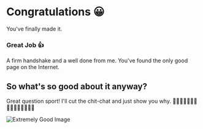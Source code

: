 # Congratulations 😀
You've finally made it. 


### Great Job 👍

A firm handshake and a well done from me. You've found the only good page on the Internet.


## So what's so good about it anyway?
Great question sport! I'll cut the chit-chat and just show you why.
🏴󠁧󠁢󠁳󠁣󠁴󠁿🏴󠁧󠁢󠁳󠁣󠁴󠁿🏴󠁧󠁢󠁳󠁣󠁴󠁿🏴󠁧󠁢󠁳󠁣󠁴󠁿🏴󠁧󠁢󠁳󠁣󠁴󠁿🏴󠁧󠁢󠁳󠁣󠁴󠁿🏴󠁧󠁢󠁳󠁣󠁴󠁿🏴󠁧󠁢󠁳󠁣󠁴󠁿🏴󠁧󠁢󠁳󠁣󠁴󠁿🏴󠁧󠁢󠁳󠁣󠁴󠁿🏴󠁧󠁢󠁳󠁣󠁴󠁿🏴󠁧󠁢󠁳󠁣󠁴󠁿🏴󠁧󠁢󠁳󠁣󠁴󠁿🏴󠁧󠁢󠁳󠁣󠁴󠁿🏴󠁧󠁢󠁳󠁣󠁴󠁿

![Extremely Good Image](https://picsum.photos/1000/1000)







